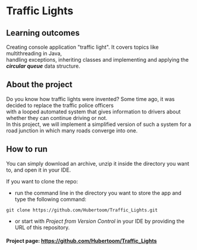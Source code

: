 # Traffic Lights

## Learning outcomes

Creating console application "traffic light". It covers topics like multithreading in Java, <br/>
handling exceptions, inheriting classes and implementing and applying the ***circular queue*** data structure.

## About the project

Do you know how traffic lights were invented? Some time ago, it was decided to replace the traffic police officers <br/> 
with a looped automated system that gives information to drivers about whether they can continue driving or not. <br/> 
In this project, we will implement a simplified version of such a system for a road junction in which many roads converge into one.

## How to run

You can simply download an archive, unzip it inside the directory you want to, and open it in your IDE. 

If you want to clone the repo:

- run the command line in the directory you want to store the app and type the following command: 
  
``git clone https://github.com/Hubertoom/Traffic_Lights.git`` 
    
- or start with *Project from Version Control* in your IDE by providing the URL of this repository.

#### Project page: https://github.com/Hubertoom/Traffic_Lights

